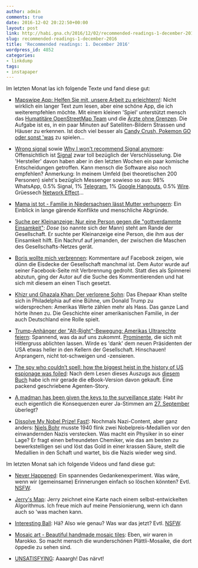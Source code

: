 ```yaml
---
author: admin
comments: true
date: 2016-12-02 20:22:50+00:00
layout: post
link: http://habi.gna.ch/2016/12/02/recommended-readings-1-december-2016/
slug: recommended-readings-1-december-2016
title: 'Recommended readings: 1. December 2016'
wordpress_id: 4852
categories:
- linkdump
tags:
- instapaper
---
```


Im letzten Monat las ich folgende Texte und fand diese gut:





  * [Mapswipe App: Helfen Sie mit, unsere Arbeit zu erleichtern!](https://www.aerzte-ohne-grenzen.de/mapswipe-app-unterstuetzung-arbeit): Nicht wirklich ein langer Text zum lesen, aber eine schöne App, die ich weiterempfehlen möchte. Mit einem kleinen 'Spiel' unterstützt mensch das [Humatitäre OpenStreetMap Team](https://hotosm.org/) und die [Ärzte ohne Grenzen](https://www.aerzte-ohne-grenzen.de). Die Aufgabe ist es, in ein paar Minuten auf Satelliten-Bildern Strassen und Häuser zu erkennen. Ist doch viel besser als [Candy Crush, Pokemon GO oder sonst 'was](https://thinkgaming.com/app-sales-data/) zu spielen...


  * [Wrong signal](https://it-kollektiv.com/wrong-signal-das-falsche-signal-engl/) sowie [Why I won't recommend Signal anymore](https://sandervenema.ch/2016/11/why-i-wont-recommend-signal-anymore/): Offensichtlich ist [Signal](https://whispersystems.org/) zwar toll bezüglich der Verschlüsselung. Die 'Hersteller' davon haben aber in den letzten Wochen ein paar komische Entscheidungen getroffen. Kann mensch die Software also noch empfehlen? Anmerkung: In meinem Umfeld (bei theoretischen 200 Personen) sieht's bezüglich Messenger sowieso so aus: 98% WhatsApp, 0.5% Signal, 1% [Telegram](https://telegram.org/), 1% [Google Hangouts](https://hangouts.google.com/), 0.5% [Wire](https://wire.com/). Grüessech [Network Effect](https://en.wikipedia.org/wiki/Network_effect)...


  * [Mama ist tot - Familie in Niedersachsen lässt Mutter verhungern](http://www.stern.de/panorama/stern-crime/mama-ist-tot---familie-in-niedersachsen-laesst-mutter-verhungern-7198360.html): Ein Einblick in lange gärende Konflikte und menschliche Abgründe.


  * [Suche per Kleinanzeige: Nur eine Person gegen die "gottverdammte Einsamkeit"](http://www.tagesspiegel.de/berlin/suche-per-kleinanzeige-nur-eine-person-gegen-die-gottverdammte-einsamkeit/14754870-all.html): _Dose_ (so nannte sich der Mann) steht am Rande der Gesellschaft. Er suchte per Kleinanzeige eine Person, die ihm aus der Einsamkeit hilft. Ein Nachruf auf jemanden, der zwischen die Maschen des Gesellschafts-Netzes gerät.


  * [Boris wollte mich verbrennen](https://www.falter.at/archiv/wp/boris-wollte-mich-verbrennen): Kommentare auf Facebook zeigen, wie dünn die Eisdecke der Gesellschaft manchmal ist. Dem Autor wurde auf seiner Facebook-Seite mit Verbrennung gedroht. Statt dies als Spinnerei abzutun, ging der Autor auf die Suche des Kommentierenden und hat sich mit diesem an einen Tisch gesetzt.


  * [Khizr und Ghazala Khan: Der verlorene Sohn](http://www.zeit.de/zeit-magazin/2016/45/khizr-ghazala-khan-donald-trump-us-wahl): Das Ehepaar Khan stellte sich in Philadelphia auf eine Bühne, um Donald Trump zu widersprechen: Amerikas Werte zählen mehr als Hass. Das ganze Land hörte ihnen zu. Die Geschichte einer amerikanischen Familie, in der auch Deutschland eine Rolle spielt.


  * [Trump-Anhänger der "Alt-Right"-Bewegung: Amerikas Ultrarechte feiern](http://www.spiegel.de/politik/ausland/trump-anhaenger-der-alt-right-bewegung-amerikas-ultrarechte-feiern-a-1122182.html): Spannend, was da auf uns zukommt. [Prominente](https://en.wikipedia.org/wiki/Tila_Tequila#Support_for_Hitler_and_antisemitism), die sich mit Hitlergruss ablichten lassen. Wirde es 'dank' dem neuen Präsidenten der USA etwas heller in den Kellern der Gesellschaft. Hinschauen! Anprangern, nicht tot-schweigen und -zensieren.


  * [The spy who couldn’t spell: how the biggest heist in the history of US espionage was foiled](https://www.theguardian.com/world/2016/oct/26/spy-couldnt-spell-how-biggest-heists-us-espionage-history-foiled): Nach dem Lesen dieses Auszugs aus [diesem Buch](www.penguinrandomhouse.com/books/316456/) habe ich mir gerade die eBook-Version davon gekauft. Eine packend geschriebene Agenten-Story.


  * [A madman has been given the keys to the surveillance state](http://boingboing.net/2016/11/09/a-madman-has-been-given-the-ke.html): Habt ihr euch eigentlich die Konsequenzen eurer Ja-Stimmen am [27. September](https://www.admin.ch/ch/d/pore/va/20160925/det607.html) überlegt?


  * [Dissolve My Nobel Prize! Fast!](http://www.npr.org/sections/krulwich/2011/10/03/140815154/dissolve-my-nobel-prize-fast-a-true-story): Nochmals Nazi-Content, aber ganz anders: [Niels Bohr](https://de.wikipedia.org/wiki/Niels_Bohr) musste 1940 flink zwei Nobelpreis-Medallien vor den einwandernden Nazis verstecken. Was macht ein Physiker in so einer Lage? Er fragt einen befreundeten Chemiker, wie das am besten zu bewerkstelligen sei und löst das Gold in einer krassen Säure, stellt die Medallien in den Schaft und wartet, bis die Nazis wieder weg sind.



Im letzten Monat sah ich folgende Videos und fand diese gut:



  * [Never Happened](https://vimeo.com/187108162): Ein spannendes Gedankenexperiment. Was wäre, wenn wir (gemeinsame) Erinnerungen einfach so löschen könnten? Evtl. [NSFW](http://www.urbandictionary.com/define.php?term=NSFW).


  * [Jerry's Map](https://vimeo.com/6745866): Jerry zeichnet eine Karte nach einem selbst-entwickelten Algorithmus. Ich freue mich auf meine Pensionierung, wenn ich dann auch so 'was machen kann.


  * [Interesting Ball](https://vimeo.com/110808221): Hä? Also wie genau? Was war das jetzt? Evtl. [NSFW](http://www.urbandictionary.com/define.php?term=NSFW).


  * [Mosaic art - Beautiful handmade mosaic tiles](https://www.youtube.com/watch?v=t-n03ano-Ak): Eben, wir waren in Marokko. So macht mensch die wunderschönen Plättli-Mosaike, die dort öppedie zu sehen sind.


  * [UNSATISFYING](https://vimeo.com/189919038): Aaaargh! Das närvt!


